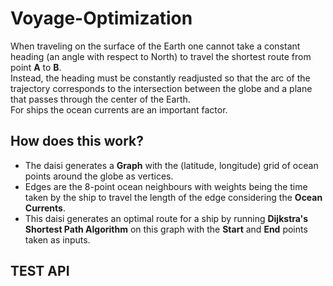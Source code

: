 # Voyage-Optimization
When traveling on the surface of the Earth one cannot take a constant heading (an angle with respect to North) to travel the shortest route from point __A__ to __B__. <br>
Instead, the heading must be constantly readjusted so that the arc of the trajectory corresponds to the intersection between the globe and a plane that passes through the center of the Earth. <br>
For ships the ocean currents are an important factor.<br>

## How does this work?
- The daisi generates a __Graph__ with the (latitude, longitude) grid of ocean points around the globe as vertices.
- Edges are the 8-point ocean neighbours with weights being the time taken by the ship to travel the length of the edge considering the __Ocean Currents__. 
- This daisi generates an optimal route for a ship by running __Dijkstra's Shortest Path Algorithm__ on this graph with the __Start__ and __End__ points taken as inputs.
## TEST API
```
```
